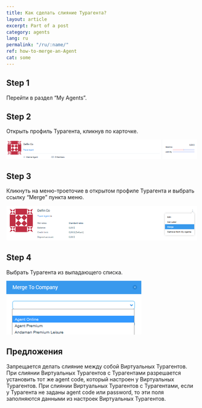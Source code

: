 ```yaml
---
title: Как сделать слияние Турагента?
layout: article
excerpt: Part of a post
category: agents
lang: ru
permalink: "/ru/:name/"
ref: how-to-merge-an-Agent
cat: some
---
```


## **Step 1**

Перейти в раздел “My Agents”.

## **Step 2**

Открыть профиль Турагента, кликнув по карточке.

![How_to_merge_an_Agent](/assets/images/how_to_merge_an_Agent1.png)

## **Step 3**

Кликнуть на меню-троеточие в открытом профиле Турагента и выбрать ссылку “Merge” пункта меню.

![How_to_merge_an_Agent](/assets/images/how_to_merge_an_Agent2.png)

## **Step 4**

Выбрать Турагента из выпадающего списка.

![How_to_merge_an_Agent](/assets/images/how_to_merge_an_Agent3.png)

## **Предложения**

Запрещается делать слияние между собой Виртуальных Турагентов. При слиянии Виртуальных Турагентов c Турагентами разрешается установить тот же agent code, который настроен у Виртуальных Турагентов. При слиянии Виртуальных Турагентов с Турагентами, если у Турагента не заданы agent code или password, то эти поля заполняются данными из настроек Виртуальных Турагентов.
